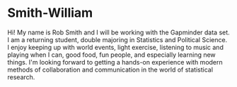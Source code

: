 Smith-William
=============
Hi! My name is Rob Smith and I will be working with the Gapminder data set. I am a returning student, double majoring in Statistics and Political Science. I enjoy keeping up with world events, light exercise, listening to music and playing when I can, good food, fun people, and especially learning new things. I'm looking forward to getting a hands-on experience with modern methods of collaboration and communication in the world of statistical research.
